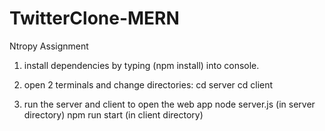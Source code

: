 # TwitterClone-MERN
Ntropy Assignment

1. install dependencies by typing (npm install) into console.

2. open 2 terminals and change directories:
cd server
cd client
 
3. run the server and client to open the web app
node server.js (in server directory)
npm run start (in client directory)
